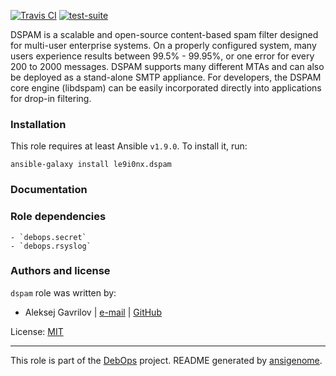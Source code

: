 [![Travis CI](https://travis-ci.org/le9i0nx/ansible-dspam.svg)](http://travis-ci.org/le9i0nx/ansible-dspam) [![test-suite](http://img.shields.io/badge/test--suite-ansible--dspam-blue.svg?style=flat)](https://github.com/le9i0nx/test-suite/tree/master/ansible-dspam/)

DSPAM is a scalable and open-source content-based spam filter designed for multi-user enterprise systems. On a properly configured system, many users experience results between 99.5% - 99.95%, or one error for every 200 to 2000 messages. DSPAM supports many different MTAs and can also be deployed as a stand-alone SMTP appliance. For developers, the DSPAM core engine (libdspam) can be easily incorporated directly into applications for drop-in filtering.

### Installation

This role requires at least Ansible `v1.9.0`. To install it, run:

    ansible-galaxy install le9i0nx.dspam

### Documentation

### Role dependencies

    - `debops.secret`
    - `debops.rsyslog`

### Authors and license

`dspam` role was written by:
- Aleksej Gavrilov | [e-mail](mailto:le9i0nx@gmail.com) | [GitHub](https://github.com/le9i0nx)

License: [MIT](https://github.com/le9i0nx/ansible-dspam/blob/master/LICENSE)

***

This role is part of the [DebOps](http://debops.org/) project. README generated by [ansigenome](https://github.com/nickjj/ansigenome/).

